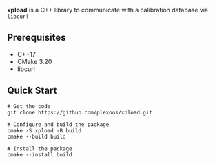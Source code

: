 **xpload** is a C++ library to communicate with a calibration database via
`libcurl`

## Prerequisites

- C++17
- CMake 3.20
- libcurl

## Quick Start

    # Get the code
    git clone https://github.com/plexoos/xpload.git

    # Configure and build the package
    cmake -S xpload -B build
    cmake --build build

    # Install the package
    cmake --install build
